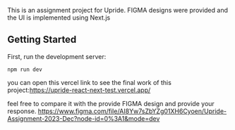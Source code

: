This is an assignment project for Upride. FIGMA designs were provided and the UI is implemented using Next.js

## Getting Started

First, run the development server:

```
npm run dev

```

you can open this vercel link to see the final work of this project:https://upride-react-next-test.vercel.app/

feel free to compare it with the provide FIGMA design and provide your response. https://www.figma.com/file/AI8Yw7sZbYZg01XH6Cyoen/Upride-Assignment-2023-Dec?node-id=0%3A1&mode=dev



